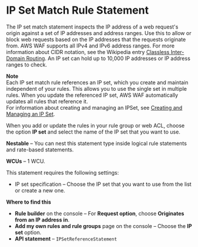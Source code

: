 # IP Set Match Rule Statement<a name="waf-rule-statement-type-ipset-match"></a>

The IP set match statement inspects the IP address of a web request's origin against a set of IP addresses and address ranges\. Use this to allow or block web requests based on the IP addresses that the requests originate from\. AWS WAF supports all IPv4 and IPv6 address ranges\. For more information about CIDR notation, see the Wikipedia entry [Classless Inter\-Domain Routing](https://en.wikipedia.org/wiki/Classless_Inter-Domain_Routing)\. An IP set can hold up to 10,000 IP addresses or IP address ranges to check\.

**Note**  
Each IP set match rule references an IP set, which you create and maintain independent of your rules\. This allows you to use the single set in multiple rules\. When you update the referenced IP set, AWS WAF automatically updates all rules that reference it\.   
For information about creating and managing an IPSet, see [Creating and Managing an IP Set](waf-ip-set-managing.md)\.

When you add or update the rules in your rule group or web ACL, choose the option **IP set** and select the name of the IP set that you want to use\. 

**Nestable** – You can nest this statement type inside logical rule statements and rate\-based statements\. 

**WCUs** – 1 WCU\. 

This statement requires the following settings: 
+ IP set specification – Choose the IP set that you want to use from the list or create a new one\. 

**Where to find this**
+ **Rule builder** on the console – For **Request option**, choose **Originates from an IP address in**\.
+ **Add my own rules and rule groups** page on the console – Choose the **IP set** option\.
+ **API statement** – `IPSetReferenceStatement`